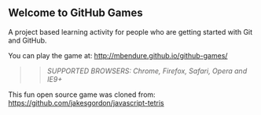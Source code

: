 ## Welcome to GitHub Games

A project based learning activity for people who are getting started with Git and GitHub.

You can play the game at: http://mbendure.github.io/github-games/

>> _*SUPPORTED BROWSERS*: Chrome, Firefox, Safari, Opera and IE9+_

This fun open source game was cloned from: https://github.com/jakesgordon/javascript-tetris
